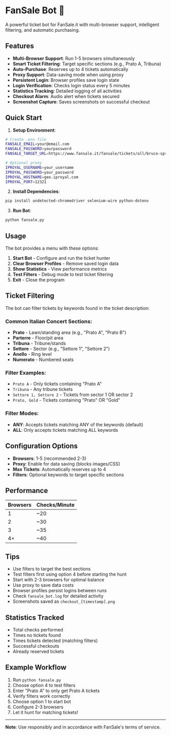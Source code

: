 # FanSale Bot 🎫

A powerful ticket bot for FanSale.it with multi-browser support, intelligent filtering, and automatic purchasing.

## Features

- **Multi-Browser Support**: Run 1-5 browsers simultaneously
- **Smart Ticket Filtering**: Target specific sections (e.g., Prato A, Tribuna)
- **Auto-Purchase**: Reserves up to 4 tickets automatically
- **Proxy Support**: Data-saving mode when using proxy
- **Persistent Login**: Browser profiles save login state
- **Login Verification**: Checks login status every 5 minutes
- **Statistics Tracking**: Detailed logging of all activities
- **Checkout Alarm**: Audio alert when tickets secured
- **Screenshot Capture**: Saves screenshots on successful checkout

## Quick Start

1. **Setup Environment**:
```bash
# Create .env file
FANSALE_EMAIL=your@email.com
FANSALE_PASSWORD=yourpassword
FANSALE_TARGET_URL=https://www.fansale.it/fansale/tickets/all/bruce-springsteen/458554

# Optional proxy
IPROYAL_USERNAME=your_username
IPROYAL_PASSWORD=your_password
IPROYAL_HOSTNAME=geo.iproyal.com
IPROYAL_PORT=12321
```

2. **Install Dependencies**:
```bash
pip install undetected-chromedriver selenium-wire python-dotenv
```

3. **Run Bot**:
```bash
python fansale.py
```

## Usage

The bot provides a menu with these options:

1. **Start Bot** - Configure and run the ticket hunter
2. **Clear Browser Profiles** - Remove saved login data
3. **Show Statistics** - View performance metrics
4. **Test Filters** - Debug mode to test ticket filtering
5. **Exit** - Close the program

## Ticket Filtering

The bot can filter tickets by keywords found in the ticket description:

### Common Italian Concert Sections:
- **Prato** - Lawn/standing area (e.g., "Prato A", "Prato B")
- **Parterre** - Floor/pit area
- **Tribuna** - Tribune/stands
- **Settore** - Sector (e.g., "Settore 1", "Settore 2")
- **Anello** - Ring level
- **Numerato** - Numbered seats

### Filter Examples:
- `Prato A` - Only tickets containing "Prato A"
- `Tribuna` - Any tribune tickets
- `Settore 1, Settore 2` - Tickets from sector 1 OR sector 2
- `Prato, Gold` - Tickets containing "Prato" OR "Gold"

### Filter Modes:
- **ANY**: Accepts tickets matching ANY of the keywords (default)
- **ALL**: Only accepts tickets matching ALL keywords

## Configuration Options

- **Browsers**: 1-5 (recommended 2-3)
- **Proxy**: Enable for data saving (blocks images/CSS)
- **Max Tickets**: Automatically reserves up to 4
- **Filters**: Optional keywords to target specific sections

## Performance

| Browsers | Checks/Minute |
|----------|--------------|
| 1 | ~20 |
| 2 | ~30 |
| 3 | ~35 |
| 4+ | ~40 |

## Tips

- Use filters to target the best sections
- Test filters first using option 4 before starting the hunt
- Start with 2-3 browsers for optimal balance
- Use proxy to save data costs
- Browser profiles persist logins between runs
- Check `fansale_bot.log` for detailed activity
- Screenshots saved as `checkout_[timestamp].png`

## Statistics Tracked

- Total checks performed
- Times no tickets found
- Times tickets detected (matching filters)
- Successful checkouts
- Already reserved tickets

## Example Workflow

1. Run `python fansale.py`
2. Choose option 4 to test filters
3. Enter "Prato A" to only get Prato A tickets
4. Verify filters work correctly
5. Choose option 1 to start bot
6. Configure 2-3 browsers
7. Let it hunt for matching tickets!

---

**Note**: Use responsibly and in accordance with FanSale's terms of service.
